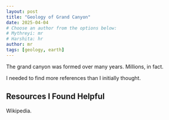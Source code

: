 ```yaml
---
layout: post
title: "Geology of Grand Canyon"
date: 2025-04-04
# Choose an author from the options below:
# Mythreyi: mr
# Harshita: hr
author: mr
tags: [geology, earth]
---
```


The grand canyon was formed over many years. Millions, in fact.

I needed to find more references than I initially thought.

## Resources I Found Helpful
Wikipedia.



